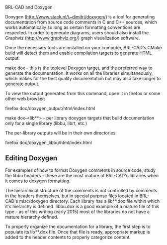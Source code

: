 BRL-CAD and Doxygen

Doxygen (http://www.stack.nl/\~dimitri/doxygen/) is a tool for
generating documentation from source code comments in C and C++ sources,
which works automatically so long as certain formatting conventions are
respected. In order to generate diagrams, users should also install the
Graphviz (http://www.graphviz.org/) graph visualization software.

Once the necessary tools are installed on your computer, BRL-CAD's CMake
build will detect them and enable compilation targets to generate HTML
output:

make dox - this is the toplevel Doxygen target, and the preferred way to
generate the documentation. It works on all the libraries
simultaneously, which makes for the best quality documentation but may
also take longer to generate output.

To view the output generated from this command, open it in firefox or
some other web browser:

firefox doc/doxygen_output/html/index.html

make dox-&lt;lib\*\*&gt; - per library doxygen targets that build
documentation only for a single library (libbu, librt, etc.)

The per-library outputs will be in their own directories:

firefox doc/doxygen_libbu/html/index.html

## Editing Doxygen

For examples of how to format Doxygen comments in source code, study the
libbu headers - these are the most mature of BRL-CAD's libraries when it
comes to doxygen formatting.

The hierarchical structure of the comments is not controlled by comments
in the headers themselves, but in special purpose files located in
BRL-CAD's misc/doxygen directory. Each library has a lib\*\*.dox file
within which it's hierarchy is defined. libbu.dox is a good example of a
mature file of this type - as of this writing (early 2015) most of the
libraries do not have a mature hierarchy defined.

To properly organize the documentation for a library, the first step is
to populate its lib\*\*.dox file. Once that file is ready, appropriate
markup is added to the header contents to properly categorize content.